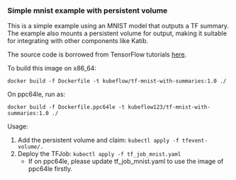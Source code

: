 ### Simple mnist example with persistent volume

This is a simple example using an MNIST model that outputs a TF summary.
The example also mounts a persistent volume for output, making it suitable
for integrating with other components like Katib.

The source code is borrowed from TensorFlow tutorials [here](https://github.com/tensorflow/tensorflow/blob/master/tensorflow/examples/tutorials/mnist/mnist_with_summaries.py).

To build this image on x86_64:
```shell
docker build -f Dockerfile -t kubeflow/tf-mnist-with-summaries:1.0 ./
```
On ppc64le, run as:
```shell
docker build -f Dockerfile.ppc64le -t kubeflow123/tf-mnist-with-summaries:1.0 ./
```

Usage:
1. Add the persistent volume and claim: `kubectl apply -f tfevent-volume/.`
1. Deploy the TFJob: `kubectl apply -f tf_job_mnist.yaml`
   * If on ppc64le, please update tf_job_mnist.yaml to use the image of ppc64le firstly.